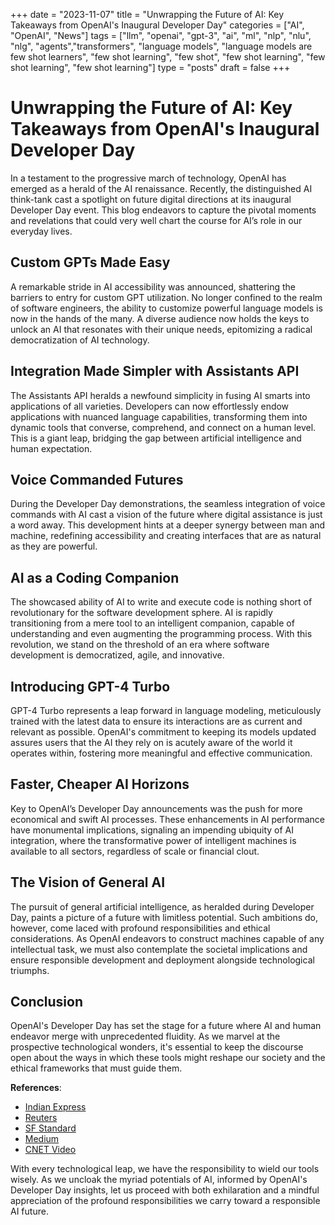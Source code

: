 +++
date = "2023-11-07"
title = "Unwrapping the Future of AI: Key Takeaways from OpenAI's Inaugural Developer Day"
categories = ["AI", "OpenAI", "News"]
tags = ["llm", "openai", "gpt-3", "ai", "ml", "nlp", "nlu", "nlg", "agents","transformers", "language models", "language models are few shot learners", "few shot learning", "few shot", "few shot learning", "few shot learning", "few shot learning"]
type = "posts"
draft = false
+++

# Unwrapping the Future of AI: Key Takeaways from OpenAI's Inaugural Developer Day

In a testament to the progressive march of technology, OpenAI has emerged as a herald of the AI renaissance. Recently, the distinguished AI think-tank cast a spotlight on future digital directions at its inaugural Developer Day event. This blog endeavors to capture the pivotal moments and revelations that could very well chart the course for AI’s role in our everyday lives.

## Custom GPTs Made Easy

A remarkable stride in AI accessibility was announced, shattering the barriers to entry for custom GPT utilization. No longer confined to the realm of software engineers, the ability to customize powerful language models is now in the hands of the many. A diverse audience now holds the keys to unlock an AI that resonates with their unique needs, epitomizing a radical democratization of AI technology.

## Integration Made Simpler with Assistants API

The Assistants API heralds a newfound simplicity in fusing AI smarts into applications of all varieties. Developers can now effortlessly endow applications with nuanced language capabilities, transforming them into dynamic tools that converse, comprehend, and connect on a human level. This is a giant leap, bridging the gap between artificial intelligence and human expectation.

## Voice Commanded Futures

During the Developer Day demonstrations, the seamless integration of voice commands with AI cast a vision of the future where digital assistance is just a word away. This development hints at a deeper synergy between man and machine, redefining accessibility and creating interfaces that are as natural as they are powerful.

## AI as a Coding Companion

The showcased ability of AI to write and execute code is nothing short of revolutionary for the software development sphere. AI is rapidly transitioning from a mere tool to an intelligent companion, capable of understanding and even augmenting the programming process. With this revolution, we stand on the threshold of an era where software development is democratized, agile, and innovative.

## Introducing GPT-4 Turbo

GPT-4 Turbo represents a leap forward in language modeling, meticulously trained with the latest data to ensure its interactions are as current and relevant as possible. OpenAI's commitment to keeping its models updated assures users that the AI they rely on is acutely aware of the world it operates within, fostering more meaningful and effective communication.

## Faster, Cheaper AI Horizons

Key to OpenAI’s Developer Day announcements was the push for more economical and swift AI processes. These enhancements in AI performance have monumental implications, signaling an impending ubiquity of AI integration, where the transformative power of intelligent machines is available to all sectors, regardless of scale or financial clout.

## The Vision of General AI

The pursuit of general artificial intelligence, as heralded during Developer Day, paints a picture of a future with limitless potential. Such ambitions do, however, come laced with profound responsibilities and ethical considerations. As OpenAI endeavors to construct machines capable of any intellectual task, we must also contemplate the societal implications and ensure responsible development and deployment alongside technological triumphs.

## Conclusion

OpenAI's Developer Day has set the stage for a future where AI and human endeavor merge with unprecedented fluidity. As we marvel at the prospective technological wonders, it's essential to keep the discourse open about the ways in which these tools might reshape our society and the ethical frameworks that must guide them.

**References**:
- [Indian Express](https://indianexpress.com/article/technology/artificial-intelligence/openai-devday-2023-key-takeaways-sam-altman-9016383/)
- [Reuters](https://www.reuters.com/technology/openai-make-models-cheaper-more-powerful-its-first-developer-conference-2023-11-03/)
- [SF Standard](https://sfstandard.com/2023/11/06/openai-devday-san-francisco-microsoft-chatbot/)
- [Medium](https://medium.com/@william-ai/my-prediction-for-openai-dev-day-2023-133a669a142b)
- [CNET Video](https://www.cnet.com/videos/everything-announced-at-openais-first-developers-day-event/)

With every technological leap, we have the responsibility to wield our tools wisely. As we uncloak the myriad potentials of AI, informed by OpenAI's Developer Day insights, let us proceed with both exhilaration and a mindful appreciation of the profound responsibilities we carry toward a responsible AI future.